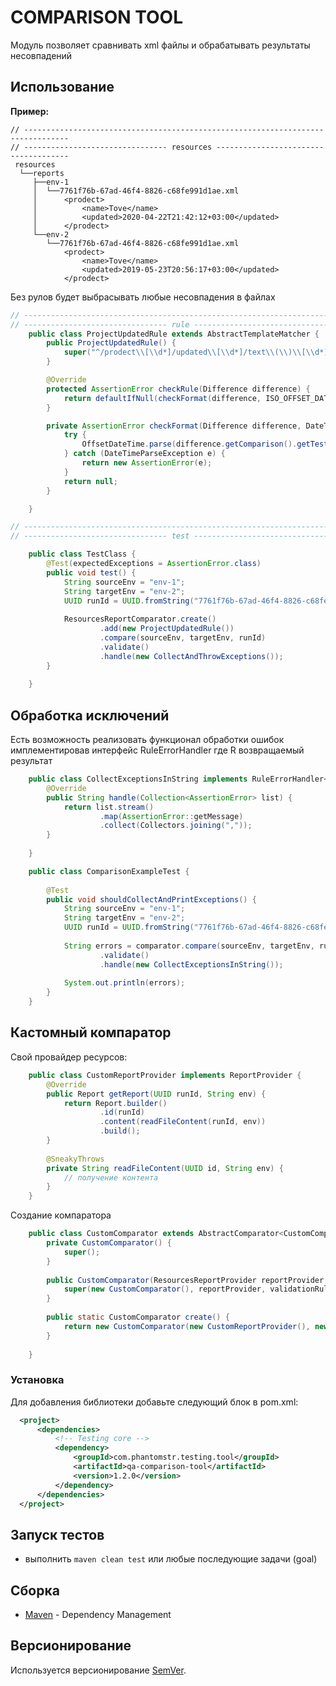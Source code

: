 # COMPARISON TOOL
Модуль позволяет сравнивать xml файлы и обрабатывать результаты несовпадений 

## Использование 
**Пример:**
```text
// --------------------------------------------------------------------------------
// -------------------------------- resources -------------------------------------
 resources
  └──reports                              
     ├──env-1 
     │  └──7761f76b-67ad-46f4-8826-c68fe991d1ae.xml       
     │      <prodect>
     │          <name>Tove</name>
     │          <updated>2020-04-22T21:42:12+03:00</updated>
     │      </prodect>
     └──env-2
        └──7761f76b-67ad-46f4-8826-c68fe991d1ae.xml
            <prodect>
                <name>Tove</name>
                <updated>2019-05-23T20:56:17+03:00</updated>
            </prodect>
```
Без рулов будет выбрасывать любые несовпадения в файлах
```java
// --------------------------------------------------------------------------------
// -------------------------------- rule ------------------------------------------
    public class ProjectUpdatedRule extends AbstractTemplateMatcher {
        public ProjectUpdatedRule() {
            super("^/prodect\\[\\d*]/updated\\[\\d*]/text\\(\\)\\[\\d*]$");
        }

        @Override
        protected AssertionError checkRule(Difference difference) {
            return defaultIfNull(checkFormat(difference, ISO_OFFSET_DATE_TIME), new AssertionError(difference.toString()));
        }

        private AssertionError checkFormat(Difference difference, DateTimeFormatter format) {
            try {
                OffsetDateTime.parse(difference.getComparison().getTestDetails().getValue().toString(), format);
            } catch (DateTimeParseException e) {
                return new AssertionError(e);
            }
            return null;
        }

    }

// --------------------------------------------------------------------------------
// -------------------------------- test ------------------------------------------

    public class TestClass {
        @Test(expectedExceptions = AssertionError.class)
        public void test() {
            String sourceEnv = "env-1";
            String targetEnv = "env-2";
            UUID runId = UUID.fromString("7761f76b-67ad-46f4-8826-c68fe991d1ae");
    
            ResourcesReportComparator.create()
                    .add(new ProjectUpdatedRule()) 
                    .compare(sourceEnv, targetEnv, runId)
                    .validate()
                    .handle(new CollectAndThrowExceptions());
        }
    
    }   
```
## Обработка исключений
Есть возможность реализовать функционал обработки ошибок имплементировав интерфейс RuleErrorHandler<R>
где R возвращаемый результат
```java
    public class CollectExceptionsInString implements RuleErrorHandler<String> {
        @Override
        public String handle(Collection<AssertionError> list) {
            return list.stream()
                    .map(AssertionError::getMessage)
                    .collect(Collectors.joining(","));
        }
    
    }
```

```java
    public class ComparisonExampleTest {
    
        @Test
        public void shouldCollectAndPrintExceptions() {
            String sourceEnv = "env-1";
            String targetEnv = "env-2";
            UUID runId = UUID.fromString("7761f76b-67ad-46f4-8826-c68fe991d1ae");
    
            String errors = comparator.compare(sourceEnv, targetEnv, runId)
                    .validate()
                    .handle(new CollectExceptionsInString());
    
            System.out.println(errors);
        }
    }
```
## Кастомный компаратор
Свой провайдер ресурсов:
```java
    public class CustomReportProvider implements ReportProvider {
        @Override
        public Report getReport(UUID runId, String env) {
            return Report.builder()
                    .id(runId)
                    .content(readFileContent(runId, env))
                    .build();
        }
    
        @SneakyThrows
        private String readFileContent(UUID id, String env) {
            // получение контента
        }
    }
```
Создание компаратора
```java
    public class CustomComparator extends AbstractComparator<CustomComparator> {
        private CustomComparator() {
            super();
        }
    
        public CustomComparator(ResourcesReportProvider reportProvider, DefaultValidationRules validationRules) {
            super(new CustomComparator(), reportProvider, validationRules);
        }
    
        public static CustomComparator create() {
            return new CustomComparator(new CustomReportProvider(), new DefaultValidationRules());
        }
    
    }
```
 
### Установка
  Для добавления библиотеки добавьте следующий блок в pom.xml:
  ```xml
    <project>
        <dependencies>
            <!-- Testing core -->
            <dependency>
                <groupId>com.phantomstr.testing.tool</groupId>
                <artifactId>qa-comparison-tool</artifactId>
                <version>1.2.0</version>
            </dependency>
        </dependencies>
    </project>
  ```

## Запуск тестов
  - выполнить ```maven clean test``` или любые последующие задачи (goal)   

## Сборка
* [Maven](https://maven.apache.org/) - Dependency Management

## Версионирование
Используется версионирование [SemVer](http://semver.org/).